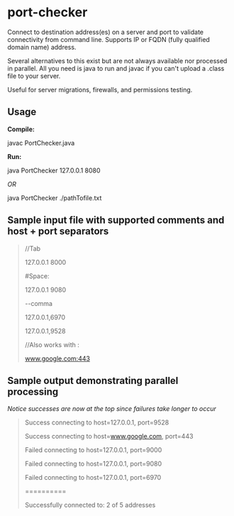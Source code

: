 # port-checker
Connect to destination address(es) on a server and port to validate connectivity from command line.  Supports IP or FQDN (fully qualified domain name) address.

Several alternatives to this exist but are not always available nor processed in parallel.  All you need is java to run and javac if you can't upload a .class file to your server.

Useful for server migrations, firewalls, and permissions testing.

## Usage

**Compile:**

javac PortChecker.java

**Run:**

java PortChecker 127.0.0.1 8080

_OR_

java PortChecker ./pathTofile.txt

## Sample input file with supported comments and host + port separators

> //Tab
> 
> 127.0.0.1      8000
> 
> #Space:
> 
> 127.0.0.1 9080
>
> --comma
> 
> 127.0.0.1,6970
> 
> 127.0.0.1,9528
> 
> //Also works with :
> 
> www.google.com:443
> 

## Sample output demonstrating parallel processing

_Notice successes are now at the top since failures take longer to occur_

> 
> Success connecting to host=127.0.0.1, port=9528
> 
> Success connecting to host=www.google.com, port=443
> 
> Failed connecting to host=127.0.0.1, port=9000
> 
> Failed connecting to host=127.0.0.1, port=9080
>
> Failed connecting to host=127.0.0.1, port=6970
>
> ==========
> 
> Successfully connected to: 2 of 5 addresses
> 

